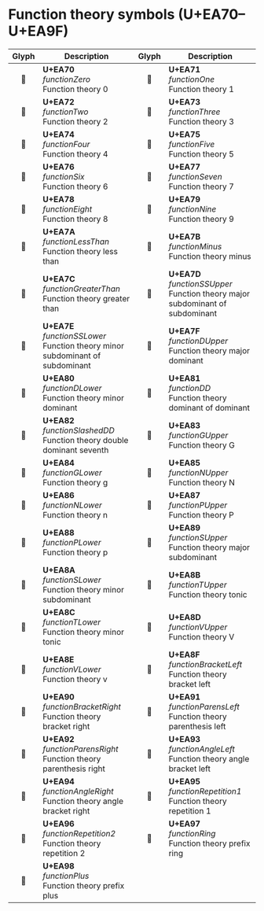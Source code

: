 Function theory symbols (U+EA70–U+EA9F)
=======================================

| **Glyph** | **Description** | **Glyph** | **Description**
| :-------: | --------------- | :-------: | ---------------
|<span class="bravura_large">&#xea70;</span> | **U+EA70**<br/>*functionZero*<br/>Function theory 0 | <span class="bravura_large">&#xea71;</span> | **U+EA71**<br/>*functionOne*<br/>Function theory 1
|<span class="bravura_large">&#xea72;</span> | **U+EA72**<br/>*functionTwo*<br/>Function theory 2 | <span class="bravura_large">&#xea73;</span> | **U+EA73**<br/>*functionThree*<br/>Function theory 3
|<span class="bravura_large">&#xea74;</span> | **U+EA74**<br/>*functionFour*<br/>Function theory 4 | <span class="bravura_large">&#xea75;</span> | **U+EA75**<br/>*functionFive*<br/>Function theory 5
|<span class="bravura_large">&#xea76;</span> | **U+EA76**<br/>*functionSix*<br/>Function theory 6 | <span class="bravura_large">&#xea77;</span> | **U+EA77**<br/>*functionSeven*<br/>Function theory 7
|<span class="bravura_large">&#xea78;</span> | **U+EA78**<br/>*functionEight*<br/>Function theory 8 | <span class="bravura_large">&#xea79;</span> | **U+EA79**<br/>*functionNine*<br/>Function theory 9
|<span class="bravura_large">&#xea7a;</span> | **U+EA7A**<br/>*functionLessThan*<br/>Function theory less than | <span class="bravura_large">&#xea7b;</span> | **U+EA7B**<br/>*functionMinus*<br/>Function theory minus
|<span class="bravura_large">&#xea7c;</span> | **U+EA7C**<br/>*functionGreaterThan*<br/>Function theory greater than | <span class="bravura_large">&#xea7d;</span> | **U+EA7D**<br/>*functionSSUpper*<br/>Function theory major subdominant of subdominant
|<span class="bravura_large">&#xea7e;</span> | **U+EA7E**<br/>*functionSSLower*<br/>Function theory minor subdominant of subdominant | <span class="bravura_large">&#xea7f;</span> | **U+EA7F**<br/>*functionDUpper*<br/>Function theory major dominant
|<span class="bravura_large">&#xea80;</span> | **U+EA80**<br/>*functionDLower*<br/>Function theory minor dominant | <span class="bravura_large">&#xea81;</span> | **U+EA81**<br/>*functionDD*<br/>Function theory dominant of dominant
|<span class="bravura_large">&#xea82;</span> | **U+EA82**<br/>*functionSlashedDD*<br/>Function theory double dominant seventh | <span class="bravura_large">&#xea83;</span> | **U+EA83**<br/>*functionGUpper*<br/>Function theory G
|<span class="bravura_large">&#xea84;</span> | **U+EA84**<br/>*functionGLower*<br/>Function theory g | <span class="bravura_large">&#xea85;</span> | **U+EA85**<br/>*functionNUpper*<br/>Function theory N
|<span class="bravura_large">&#xea86;</span> | **U+EA86**<br/>*functionNLower*<br/>Function theory n | <span class="bravura_large">&#xea87;</span> | **U+EA87**<br/>*functionPUpper*<br/>Function theory P
|<span class="bravura_large">&#xea88;</span> | **U+EA88**<br/>*functionPLower*<br/>Function theory p | <span class="bravura_large">&#xea89;</span> | **U+EA89**<br/>*functionSUpper*<br/>Function theory major subdominant
|<span class="bravura_large">&#xea8a;</span> | **U+EA8A**<br/>*functionSLower*<br/>Function theory minor subdominant | <span class="bravura_large">&#xea8b;</span> | **U+EA8B**<br/>*functionTUpper*<br/>Function theory tonic
|<span class="bravura_large">&#xea8c;</span> | **U+EA8C**<br/>*functionTLower*<br/>Function theory minor tonic | <span class="bravura_large">&#xea8d;</span> | **U+EA8D**<br/>*functionVUpper*<br/>Function theory V
|<span class="bravura_large">&#xea8e;</span> | **U+EA8E**<br/>*functionVLower*<br/>Function theory v | <span class="bravura_large">&#xea8f;</span> | **U+EA8F**<br/>*functionBracketLeft*<br/>Function theory bracket left
|<span class="bravura_large">&#xea90;</span> | **U+EA90**<br/>*functionBracketRight*<br/>Function theory bracket right | <span class="bravura_large">&#xea91;</span> | **U+EA91**<br/>*functionParensLeft*<br/>Function theory parenthesis left
|<span class="bravura_large">&#xea92;</span> | **U+EA92**<br/>*functionParensRight*<br/>Function theory parenthesis right | <span class="bravura_large">&#xea93;</span> | **U+EA93**<br/>*functionAngleLeft*<br/>Function theory angle bracket left
|<span class="bravura_large">&#xea94;</span> | **U+EA94**<br/>*functionAngleRight*<br/>Function theory angle bracket right | <span class="bravura_large">&#xea95;</span> | **U+EA95**<br/>*functionRepetition1*<br/>Function theory repetition 1
|<span class="bravura_large">&#xea96;</span> | **U+EA96**<br/>*functionRepetition2*<br/>Function theory repetition 2 | <span class="bravura_large">&#xea97;</span> | **U+EA97**<br/>*functionRing*<br/>Function theory prefix ring
|<span class="bravura_large">&#xea98;</span> | **U+EA98**<br/>*functionPlus*<br/>Function theory prefix plus | &nbsp; | &nbsp;